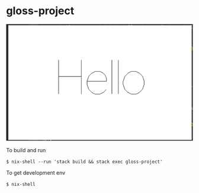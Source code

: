 # gloss-project

![](./screenshot.png)

To build and run

    $ nix-shell --run 'stack build && stack exec gloss-project'

To get development env

    $ nix-shell

